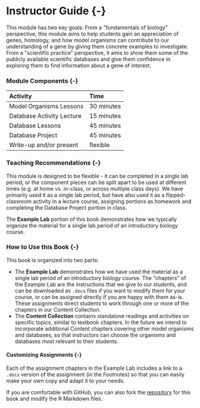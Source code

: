 # Instructor Guide {-}

This module has two key goals: From a "fundamentals of biology" perspective, this module aims to help students gain an appreciation of genes, homology, and how model organisms can contribute to our understanding of a gene by giving them concrete examples to investigate.  From a "scientific practice" perspective, it aims to show them some of the publicly available scientific databases and give them confidence in exploring them to find information about a gene of interest.

### Module Components {-}

| Activity | Time |
| :-- | :- |
| Model Organisms Lessons | 30 minutes |
| Database Activity Lecture | 15 minutes |
| Database Lessons | 45 minutes |
| Database Project | 45 minutes |
| Write-up and/or present | flexible |

### Teaching Recommendations {-}

This module is designed to be flexible - it can be completed in a single lab period, or the component pieces can be split apart to be used at different times (e.g. at home vs. in-class, or across multiple class days).  We have primarily used it as a single lab period, but have also used it as a flipped-classroom activity in a lecture course, assigning portions as homework and completing the Database Project portion in class.

The **Example Lab** portion of this book demonstrates how we typically organize the material for a single lab period of an introductory biology course.

### How to Use this Book {-}

This book is organized into two parts:

- The **Example Lab** demonstrates how we have used the material as a single lab period of an introductory biology course. The "chapters" of the Example Lab are the instructions that we give to our students, and can be downloaded as `.docx` files if you want to modify them for your course, or can be assigned directly if you are happy with them as-is.  These assignments direct students to work through one or more of the chapters in our Content Collection.
- The **Content Collection** contains standalone readings and activities on specific topics, similar to textbook chapters.  In the future we intend to incorporate additional Content chapters covering other model organisms and databases, so that instructors can choose the organisms and databases most relevant to their students.

#### Customizing Assignments {-}

Each of the assignment chapters in the Example Lab includes a link to a `.docx` version of the assignment (in the Footnotes) so that you can easily make your own copy and adapt it to your needs.  

If you are comfortable with GitHub, you can also fork the [repository](https://github.com/C-MOOR/module-model-org-db) for this book and modify the R Markdown files.


